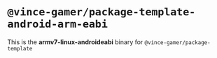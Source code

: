 # `@vince-gamer/package-template-android-arm-eabi`

This is the **armv7-linux-androideabi** binary for `@vince-gamer/package-template`
